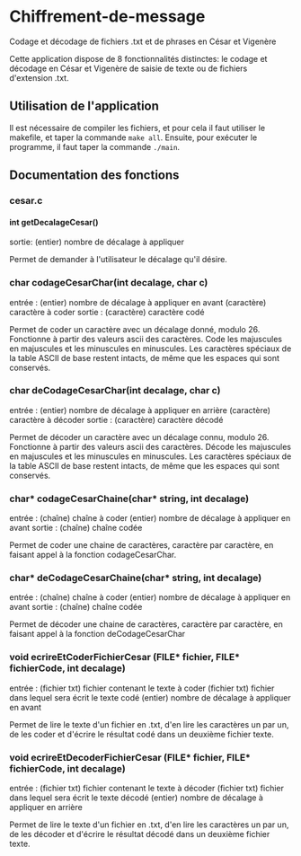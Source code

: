 # Chiffrement-de-message
Codage et décodage de fichiers .txt et de phrases en César et Vigenère


Cette application dispose de 8 fonctionnalités distinctes: le codage et décodage en César et Vigenère de saisie de texte ou de fichiers d'extension .txt.

## Utilisation de l'application

Il est nécessaire de compiler les fichiers, et pour cela il faut utiliser le makefile, et taper la commande ``make all``.
Ensuite, pour exécuter le programme, il faut taper la commande ``./main``.

## Documentation des fonctions

### cesar.c

#### int getDecalageCesar()
sortie: (entier) nombre de décalage à appliquer

Permet de demander à l'utilisateur le décalage qu'il désire.

### char codageCesarChar(int decalage, char c)
entrée : (entier) nombre de décalage à appliquer en avant
         (caractère) caractère à coder
sortie : (caractère) caractère codé

Permet de coder un caractère avec un décalage donné, modulo 26.
Fonctionne à partir des valeurs ascii des caractères.
Code les majuscules en majuscules et les minuscules en minuscules.
Les caractères spéciaux de la table ASCII de base restent intacts, de même que les espaces qui sont conservés.

### char deCodageCesarChar(int decalage, char c)
entrée : (entier) nombre de décalage à appliquer en arrière
         (caractère) caractère à décoder
sortie : (caractère) caractère décodé

Permet de décoder un caractère avec un décalage connu, modulo 26.
Fonctionne à partir des valeurs ascii des caractères.
Décode les majuscules en majuscules et les minuscules en minuscules.
Les caractères spéciaux de la table ASCII de base restent intacts, de même que les espaces qui sont conservés.

### char* codageCesarChaine(char* string, int decalage)
entrée : (chaîne) chaîne à coder
         (entier) nombre de décalage à appliquer en avant
sortie : (chaîne) chaîne codée

Permet de coder une chaine de caractères, caractère par caractère, en faisant appel à la fonction codageCesarChar.

### char* deCodageCesarChaine(char* string, int decalage)
entrée : (chaîne) chaîne à coder
         (entier) nombre de décalage à appliquer en avant
sortie : (chaîne) chaîne codée

Permet de décoder une chaine de caractères, caractère par caractère, en faisant appel à la fonction deCodageCesarChar

### void ecrireEtCoderFichierCesar (FILE* fichier, FILE* fichierCode, int decalage)
entrée : (fichier txt) fichier contenant le texte à coder
         (fichier txt) fichier dans lequel sera écrit le texte codé
         (entier) nombre de décalage à appliquer en avant

Permet de lire le texte d'un fichier en .txt, d'en lire les caractères un par un, de les coder et d'écrire le résultat codé dans un deuxième fichier texte.

### void ecrireEtDecoderFichierCesar (FILE* fichier, FILE* fichierCode, int decalage)
entrée : (fichier txt) fichier contenant le texte à décoder
         (fichier txt) fichier dans lequel sera écrit le texte décodé
         (entier) nombre de décalage à appliquer en arrière

Permet de lire le texte d'un fichier en .txt, d'en lire les caractères un par un, de les décoder et d'écrire le résultat décodé dans un deuxième fichier texte.
